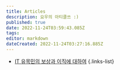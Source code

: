 ```yaml
---
title: Articles
description: 요우의 아티클쓰 :)
published: true
date: 2022-11-24T03:59:43.085Z
tags: 
editor: markdown
dateCreated: 2022-11-24T03:27:16.885Z
---
```


- [IT 유목민의 보상과 이직에 대하여](/aritlces/About-Compensation-and-Turnover-for-IT-Nomads)
{.links-list}